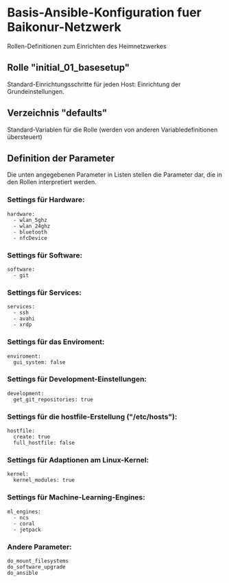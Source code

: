 # Basis-Ansible-Konfiguration fuer Baikonur-Netzwerk
Rollen-Definitionen zum Einrichten des Heimnetzwerkes

## Rolle "initial_01_basesetup"
Standard-Einrichtungsschritte für jeden Host: Einrichtung der Grundeinstellungen.

## Verzeichnis "defaults"
Standard-Variablen für die Rolle (werden von anderen Variabledefinitionen übersteuert)

## Definition der Parameter
Die unten angegebenen Parameter in Listen stellen die Parameter dar, die in den Rollen interpretiert werden.

### Settings für Hardware:
	hardware:
	  - wlan_5ghz
	  - wlan_24ghz
	  - bluetooth
	  - nfcDevice

### Settings für Software:
	software:
	  - git

### Settings für Services:
	services:
	  - ssh
	  - avahi
	  - xrdp

### Settings für das Enviroment:
	enviroment:
	  gui_system: false

### Settings für Development-Einstellungen:
	development:
	  get_git_repositories: true

### Settings für die hostfile-Erstellung ("/etc/hosts"):
	hostfile: 
	  create: true
	  full_hostfile: false

### Settings für Adaptionen am Linux-Kernel:
	kernel:
	  kernel_modules: true

### Settings für Machine-Learning-Engines:
	ml_engines:
	  - ncs
	  - coral
	  - jetpack

### Andere Parameter:
	do_mount_filesystems
	do_software_upgrade
	do_ansible